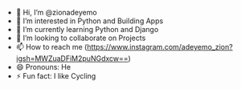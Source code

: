 - 👋 Hi, I’m @zionadeyemo
- 👀 I’m interested in Python and Building Apps
- 🌱 I’m currently learning Python and Django
- 💞️ I’m looking to collaborate on Projects
- 📫 How to reach me (https://www.instagram.com/adeyemo_zion?igsh=MWZuaDFiM2puNGdxcw==)
- 😄 Pronouns: He
- ⚡ Fun fact: I like Cycling

<!---
zionadeyemo/zionadeyemo is a ✨ special ✨ repository because its `README.md` (this file) appears on your GitHub profile.
You can click the Preview link to take a look at your changes.
--->
